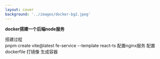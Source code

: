 ```yaml
---
layout: cover
background: '../images/docker-bg2.jpeg'
---
```


**docker搭建一个后端node服务**

<div class='flex'>
  <div>
    <div class="font-bold text-sm mb-5">
    搭建过程
    </div>
    <timeline size='large'>
      <timeline-item   type="success" title='创建node项目' content='使用脚手架创建' ></timeline-item>
      <timeline-item type="error"  title='配置Dockerfile' content='dockerfile配置' ></timeline-item>
      <timeline-item type="info"  title='创建镜像' content='使用dockerfile创建镜像' ></timeline-item>
      <timeline-item type="success"  title='开启容器' content='运行容器打开端口号' ></timeline-item>
      <timeline-item type="warning" title='自动化部署' content='每commit一次代码，打最新的镜像' ></timeline-item>
    </timeline>
  </div>


  <div class=''>
    <space class='bg-#fff px-5 py-2 rounded text-xs text-#000'>
      pnpm create vite@latest fe-service --template react-ts
    </space>
    <space>配置nginx服务</space>
    <space>配置dockerfile</space>
    <space>打镜像</space>
    <space>生成容器</space>
  </div>
</div>